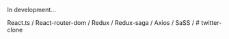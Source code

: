 In development...

React.ts / React-router-dom / Redux / Redux-saga / Axios / SaSS /
#   t w i t t e r - c l o n e  
 